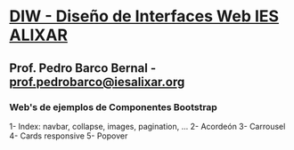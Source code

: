 # [DIW - Diseño de Interfaces Web IES ALIXAR](http://aulavirtual.iesalixar.org/moodle/course/view.php?id=30)
## Prof. Pedro Barco Bernal - prof.pedrobarco@iesalixar.org


### Web's de ejemplos de Componentes Bootstrap

1- Index: navbar, collapse, images, pagination, ...
2- Acordeón
3- Carrousel
4- Cards responsive
5- Popover
